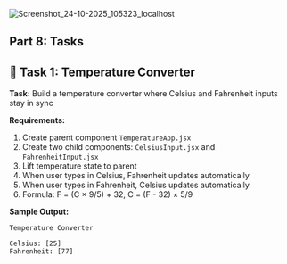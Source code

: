 ![Screenshot_24-10-2025_105323_localhost](https://github.com/user-attachments/assets/f6781f4c-f0ac-4454-87c5-a3b3627bab66)


## **Part 8: Tasks**

## 🎯 Task 1: Temperature Converter

**Task:** Build a temperature converter where Celsius and Fahrenheit inputs stay in sync

**Requirements:**
1. Create parent component `TemperatureApp.jsx`
2. Create two child components: `CelsiusInput.jsx` and `FahrenheitInput.jsx`
3. Lift temperature state to parent
4. When user types in Celsius, Fahrenheit updates automatically
5. When user types in Fahrenheit, Celsius updates automatically
6. Formula: F = (C × 9/5) + 32, C = (F - 32) × 5/9

**Sample Output:**
```
Temperature Converter

Celsius: [25]
Fahrenheit: [77]
```
